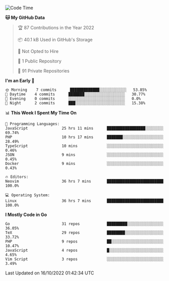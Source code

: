 
<!--START_SECTION:waka-->
![Code Time](http://img.shields.io/badge/Code%20Time-2%2C691%20hrs%2054%20mins-blue)

**🐱 My GitHub Data** 

> 🏆 87 Contributions in the Year 2022
 > 
> 📦 40.1 kB Used in GitHub's Storage 
 > 
> 🚫 Not Opted to Hire
 > 
> 📜 1 Public Repository 
 > 
> 🔑 91 Private Repositories  
 > 
**I'm an Early 🐤** 

```text
🌞 Morning    7 commits      █████████████░░░░░░░░░░░░   53.85% 
🌆 Daytime    4 commits      ███████░░░░░░░░░░░░░░░░░░   30.77% 
🌃 Evening    0 commits      ░░░░░░░░░░░░░░░░░░░░░░░░░   0.0% 
🌙 Night      2 commits      ███░░░░░░░░░░░░░░░░░░░░░░   15.38%

```


📊 **This Week I Spent My Time On** 

```text
💬 Programming Languages: 
JavaScript               25 hrs 11 mins      █████████████████░░░░░░░░   69.74% 
PHP                      10 hrs 17 mins      ███████░░░░░░░░░░░░░░░░░░   28.49% 
TypeScript               10 mins             ░░░░░░░░░░░░░░░░░░░░░░░░░   0.46% 
JSON                     9 mins              ░░░░░░░░░░░░░░░░░░░░░░░░░   0.45% 
Docker                   9 mins              ░░░░░░░░░░░░░░░░░░░░░░░░░   0.43%

🔥 Editors: 
Neovim                   36 hrs 7 mins       █████████████████████████   100.0%

💻 Operating System: 
Linux                    36 hrs 7 mins       █████████████████████████   100.0%

```

**I Mostly Code in Go** 

```text
Go                       31 repos            █████████░░░░░░░░░░░░░░░░   36.05% 
TeX                      29 repos            ████████░░░░░░░░░░░░░░░░░   33.72% 
PHP                      9 repos             ██░░░░░░░░░░░░░░░░░░░░░░░   10.47% 
JavaScript               4 repos             █░░░░░░░░░░░░░░░░░░░░░░░░   4.65% 
Vim Script               3 repos             ░░░░░░░░░░░░░░░░░░░░░░░░░   3.49%

```



 Last Updated on 16/10/2022 01:42:34 UTC
<!--END_SECTION:waka-->
